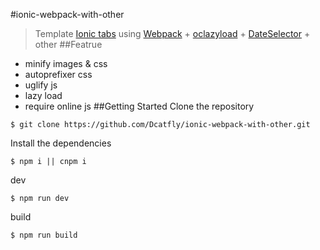 #ionic-webpack-with-other
>Template [Ionic tabs](http://ionicframework.com/getting-started/) using [Webpack](https://webpack.github.io/) + [oclazyload](https://oclazyload.readme.io) + [DateSelector](https://github.com/AppianZ/multi-picker/tree/master/DateSelector) + other
##Featrue
- minify images & css
- autoprefixer css
- uglify js
- lazy load
- require online js
##Getting Started
Clone the repository
```
$ git clone https://github.com/Dcatfly/ionic-webpack-with-other.git
```
Install the dependencies
```
$ npm i || cnpm i
```
dev
```
$ npm run dev
```
build
```
$ npm run build
```
